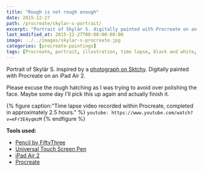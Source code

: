 ```yaml
---
title: "Rough is not rough enough"
date: 2015-12-27
path: /procreate/skylar-s-portrait/
excerpt: "Portrait of Skylár S. digitally painted with Procreate on an iPad."
last_modified_at: 2015-12-27T00:00:00-00:00
image: ../../images/skylar-s-procreate.jpg
categories: [procreate-paintings]
tags: [Procreate, portrait, illustration, time lapse, black and white, Sktchy]
---
```


Portrait of Skylár S. inspired by a [photograph on Sktchy](https://sktchy.com/hvnEKC). Digitally painted with Procreate on an iPad Air 2.

Please excuse the rough hatching as I was trying to avoid over polishing the face. Maybe some day I'll pick this up again and actually finish it.

{% figure caption:"Time lapse video recorded within Procreate, completed in approximately 2.5 hours." %}
`youtube: https://www.youtube.com/watch?v=eFr3E4yqmzM`
{% endfigure %}

**Tools used:**

- [Pencil by FiftyThree](https://www.amazon.com/FiftyThree-Digital-Stylus-Pencil-iPhone/dp/B01JJBUYR4/ref=as_li_ss_tl?keywords=pencil+53&qid=1550586265&s=gateway&sr=8-3&linkCode=ll1&tag=mademist-20&linkId=0134793cb840affff60f2e45a7f64678&language=en_US)
- [Universal Touch Screen Pen](https://www.amazon.com/gp/product/B00575TN42/ref=as_li_ss_tl?ie=UTF8&camp=1789&creative=390957&creativeASIN=B00575TN42&linkCode=as2&tag=mademist-20)
- [iPad Air 2](https://en.wikipedia.org/wiki/IPad_Air_2)
- [Procreate](https://procreate.art/)
